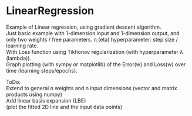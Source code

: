 # LinearRegression
Example of Linear regression, using gradient descent algorithm.  
Just basic example with 1-dimension input and 1-dimension output, and only two weights / free parameters. η (eta) hyperparameter: step size / learning rate.  
With Loss function using Tikhonov regularization (with hyperparameter λ (lambda)).  
Graph plotting (with sympy or matplotlib) of the Error(w) and Loss(w) over time (learning steps/epochs).  

ToDo:  
Extend to general n weights and n input dimensions (vector and matrix products using numpy)  
Add linear basis expansion (LBE)  
(plot the fitted 2D line and the input data points)  
